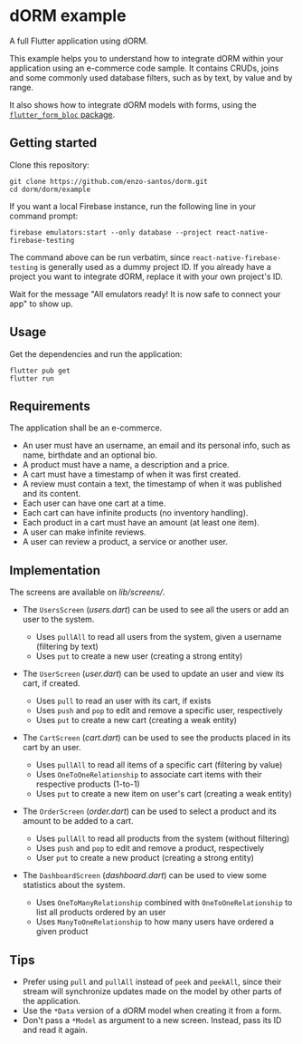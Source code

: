 # dORM example

A full Flutter application using dORM.

This example helps you to understand how to integrate dORM within your application using an
e-commerce code sample. It contains CRUDs, joins and some commonly used database filters, such as by
text, by value and by range.

It also shows how to integrate dORM models with forms, using
the [`flutter_form_bloc` package](https://pub.dev/packages/flutter_form_bloc).

## Getting started

Clone this repository:

```shell
git clone https://github.com/enzo-santos/dorm.git
cd dorm/dorm/example
```

If you want a local Firebase instance, run the following line in your command prompt:

```shell
firebase emulators:start --only database --project react-native-firebase-testing
```

The command above can be run verbatim, since `react-native-firebase-testing` is generally used as a
dummy project ID. If you already have a project you want to integrate dORM, replace it with your own
project's ID.

Wait for the message "All emulators ready! It is now safe to connect your app" to show up.

## Usage

Get the dependencies and run the application:

```shell
flutter pub get
flutter run
```

## Requirements

The application shall be an e-commerce.

- An user must have an username, an email and its personal info, such as name, birthdate and an
  optional bio.
- A product must have a name, a description and a price.
- A cart must have a timestamp of when it was first created.
- A review must contain a text, the timestamp of when it was published and its content.
- Each user can have one cart at a time.
- Each cart can have infinite products (no inventory handling).
- Each product in a cart must have an amount (at least one item).
- A user can make infinite reviews.
- A user can review a product, a service or another user.

## Implementation

The screens are available on *lib/screens/*.

- The `UsersScreen` (*users.dart*) can be used to see all the users or add an user to the system.
    - Uses `pullAll` to read all users from the system, given a username (filtering by text)
    - Uses `put` to create a new user (creating a strong entity)

- The `UserScreen` (*user.dart*) can be used to update an user and view its cart, if created.
    - Uses `pull` to read an user with its cart, if exists
    - Uses `push` and `pop` to edit and remove a specific user, respectively
    - Uses `put` to create a new cart (creating a weak entity)

- The `CartScreen` (*cart.dart*) can be used to see the products placed in its cart by an user.
    - Uses `pullAll` to read all items of a specific cart (filtering by value)
    - Uses `OneToOneRelationship` to associate cart items with their respective products (1-to-1)
    - Uses `put` to create a new item on user's cart (creating a weak entity)

- The `OrderScreen` (*order.dart*) can be used to select a product and its amount to be added to a
  cart.
    - Uses `pullAll` to read all products from the system (without filtering)
    - Uses `push` and `pop` to edit and remove a product, respectively
    - User `put` to create a new product (creating a strong entity)

- The `DashboardScreen` (*dashboard.dart*) can be used to view some statistics about the system.
    - Uses `OneToManyRelationship` combined with `OneToOneRelationship` to list all products ordered
      by an user
    - Uses `ManyToOneRelationship` to how many users have ordered a given product

[//]: # (TODO Filter by enum)
[//]: # (TODO pullAll read all orders made in a given day)
[//]: # (TODO pullAll read all orders made in a given date range)
[//]: # (TODO pullAll read all products ordered more than 10 amounts)

## Tips

- Prefer using `pull` and `pullAll` instead of `peek` and `peekAll`, since their stream will
  synchronize updates made on the model by other parts of the application.
- Use the `*Data` version of a dORM model when creating it from a form.
- Don't pass a `*Model` as argument to a new screen. Instead, pass its ID and read it again.
